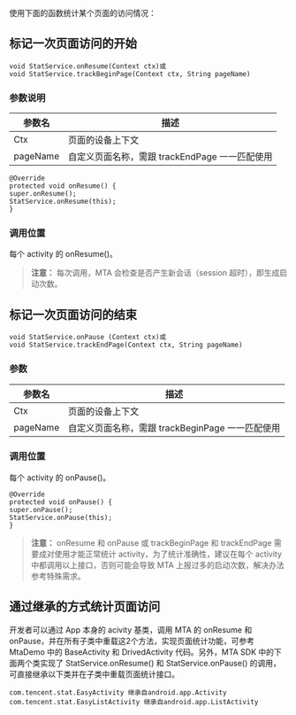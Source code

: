 使用下面的函数统计某个页面的访问情况：
## 标记一次页面访问的开始

```
void StatService.onResume(Context ctx)或
void StatService.trackBeginPage(Context ctx, String pageName)
```
### 参数说明

| 参数名 | 描述 | 
|---------|---------|
| Ctx| 页面的设备上下文 | 
|pageName|自定义页面名称，需跟 trackEndPage 一一匹配使用|

```
@Override
protected void onResume() {
super.onResume();
StatService.onResume(this);
}
```

### 调用位置
每个 activity 的 onResume()。
>**注意：**
每次调用，MTA 会检查是否产生新会话（session 超时），即生成启动次数。

## 标记一次页面访问的结束
```
void StatService.onPause (Context ctx)或
void StatService.trackEndPage(Context ctx, String pageName)
```
### 参数

| 参数名 | 描述 | 
|---------|---------|
| Ctx| 页面的设备上下文 | 
|pageName|自定义页面名称，需跟 trackBeginPage 一一匹配使用|

### 调用位置
每个 activity 的 onPause()。

```
@Override
protected void onPause() {
super.onPause();
StatService.onPause(this);
}
```
>**注意：**
>onResume 和 onPause 或 trackBeginPage 和 trackEndPage 需要成对使用才能正常统计 activity，为了统计准确性，建议在每个 activity 中都调用以上接口，否则可能会导致 MTA 上报过多的启动次数，解决办法参考特殊需求。

## 通过继承的方式统计页面访问 
开发者可以通过 App 本身的 acivity 基类，调用 MTA 的 onResume 和 onPause，并在所有子类中重载这2个方法，实现页面统计功能，可参考 MtaDemo 中的 BaseActivity 和 DrivedActivity 代码。另外，MTA SDK 中的下面两个类实现了 StatService.onResume() 和 StatService.onPause() 的调用，可直接继承以下类并在子类中重载页面统计接口。

```
com.tencent.stat.EasyActivity 继承自android.app.Activity
com.tencent.stat.EasyListActivity 继承自android.app.ListActivity
```
